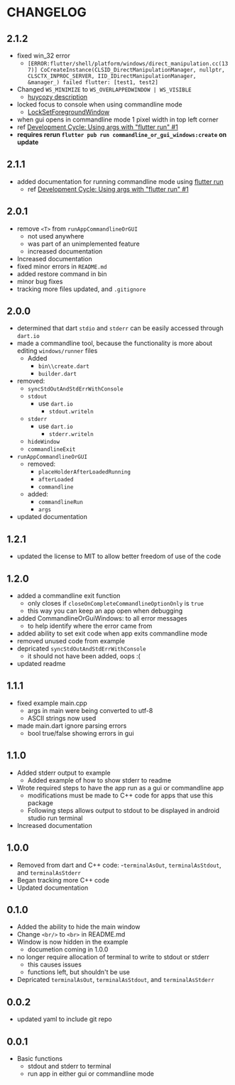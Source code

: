 # CHANGELOG

## 2.1.2

- fixed win_32 error
    - ```[ERROR:flutter/shell/platform/windows/direct_manipulation.cc(137)] CoCreateInstance(CLSID_DirectManipulationManager, nullptr, CLSCTX_INPROC_SERVER, IID_IDirectManipulationManager, &manager_) failed flutter: [test1, test2]```
- Changed ```WS_MINIMIZE``` to ```WS_OVERLAPPEDWINDOW | WS_VISIBLE```
    - [huycozy description](https://github.com/flutter/flutter/issues/110948#issuecomment-1237606789)
- locked focus to console when using commandline mode
    - [LockSetForegroundWindow](https://learn.microsoft.com/en-us/windows/win32/api/winuser/nf-winuser-locksetforegroundwindow)
- when gui opens in commandline mode 1 pixel width in top left corner
- ref [Development Cycle: Using args with "flutter run"
  #1](https://github.com/Honeyman-Applications/commandline_or_gui_windows/issues/1#issuecomment-1397461338)
- **requires rerun ```flutter pub run commandline_or_gui_windows:create``` on
  update**

## 2.1.1

- added documentation for running commandline mode using [flutter
  run](https://docs.flutter.dev/reference/flutter-cli)
    - ref [Development Cycle: Using args with "flutter run"
      #1](https://github.com/Honeyman-Applications/commandline_or_gui_windows/issues/1#issue-1548136445)

## 2.0.1

- remove ```<T>``` from ```runAppCommandlineOrGUI```
    - not used anywhere
    - was part of an unimplemented feature
    - increased documentation
- Increased documentation
- fixed minor errors in ```README.md```
- added restore command in bin
- minor bug fixes
- tracking more files updated, and ```.gitignore```

## 2.0.0

- determined that dart ```stdio``` and ```stderr``` can be easily accessed
  through ```dart.io```
- made a commandline tool, because the functionality is more about
  editing ```windows/runner```
  files
    - Added
        - ```bin\\create.dart```
        - ```builder.dart```
- removed:
    - ```syncStdOutAndStdErrWithConsole```
    - ```stdout```
        - use ```dart.io```
            - ```stdout.writeln```
    - ```stderr```
        - use ```dart.io```
            - ```stderr.writeln```
    - ```hideWindow```
    - ```commandlineExit```
- ```runAppCommandlineOrGUI```
    - removed:
        - ```placeHolderAfterLoadedRunning```
        - ```afterLoaded```
        - ```commandline```
    - added:
        - ```commandlineRun```
        - ```args```
- updated documentation

## 1.2.1

- updated the license to MIT to allow better freedom of use of the code

## 1.2.0

- added a commandline exit function
    - only closes if ```closeOnCompleteCommandlineOptionOnly``` is ```true```
    - this way you can keep an app open when debugging
- added CommandlineOrGuiWindows: to all error messages
    - to help identify where the error came from
- added ability to set exit code when app exits commandline mode
- removed unused code from example
- depricated ```syncStdOutAndStdErrWithConsole```
    - it should not have been added, oops :(
- updated readme

## 1.1.1

- fixed example main.cpp
    - args in main were being converted to utf-8
    - ASCII strings now used
- made main.dart ignore parsing errors
    - bool true/false showing errors in gui

## 1.1.0

- Added stderr output to example
    - Added example of how to show stderr to readme
- Wrote required steps to have the app run as a gui or commandline app
    - modifications must be made to C++ code for apps that use this package
    - Following steps allows output to stdout to be displayed in android studio
      run terminal
- Increased documentation

## 1.0.0

- Removed from dart and C++ code:
  -```terminalAsOut```, ```terminalAsStdout```, and ```terminalAsStderr```
- Began tracking more C++ code
- Updated documentation

## 0.1.0

- Added the ability to hide the main window
- Change ```<br/>``` to ```<br>``` in README.md
- Window is now hidden in the example
    - documetion coming in 1.0.0
- no longer require allocation of terminal to write to stdout or stderr
    - this causes issues
    - functions left, but shouldn't be use
- Depricated ```terminalAsOut```, ```terminalAsStdout```,
  and ```terminalAsStderr```

## 0.0.2

- updated yaml to include git repo

## 0.0.1

- Basic functions
    - stdout and stderr to terminal
    - run app in either gui or commandline mode
